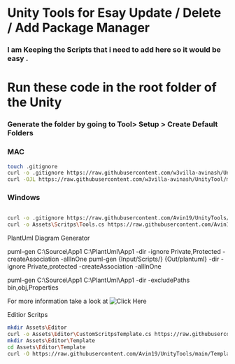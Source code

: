 # Unity Tools for Esay Update / Delete / Add Package Manager

### I am Keeping the Scripts that i need to  add here so it would be easy .


# Run these code in the root folder of the Unity 

### Generate the folder by going to Tool> Setup > Create Default Folders


### MAC 


```bash
touch .gitignore
curl -o .gitignore https://raw.githubusercontent.com/w3villa-avinash/UnityTool/main/.gitignore
curl -OJL https://raw.githubusercontent.com/w3villa-avinash/UnityTool/main/Tools.cs


```
### Windows 

```bash

curl -o .gitignore https://raw.githubusercontent.com/Avin19/UnityTools/main/.gitignore
curl -o Assets\Scritps\Tools.cs https://raw.githubusercontent.com/Avin19/UnityTools/main/Tools.cs 
```


PlantUml Diagram Generator 

puml-gen C:\Source\App1 C:\PlantUml\App1 -dir -ignore Private,Protected -createAssociation -allInOne
puml-gen {Input/Scripts/} {Out/plantuml} -dir -ignore Private,protected -createAssociation -allInOne 


puml-gen C:\Source\App1 C:\PlantUml\App1 -dir -excludePaths bin,obj,Properties


For more information take a look at 
![Click Here](https://github.com/pierre3/PlantUmlClassDiagramGenerator)



Editior Scritps 

```bash 
mkdir Assets\Editor
curl -o Assets\Editor\CustomScritpsTemplate.cs https://raw.githubusercontent.com/Avin19/UnityTools/main/CustomScriptsTemplate.cs
mkdir Assets\Editor\Template
cd Assets\Editor\Template 
curl -O https://raw.githubusercontent.com/Avin19/UnityTools/main/Template/NewScript.cs.txt -O https://raw.githubusercontent.com/Avin19/UnityTools/main/Template/NewEnum.cs.txt -O https://raw.githubusercontent.com/Avin19/UnityTools/main/Template/NewScriptableObject.cs.txt

```